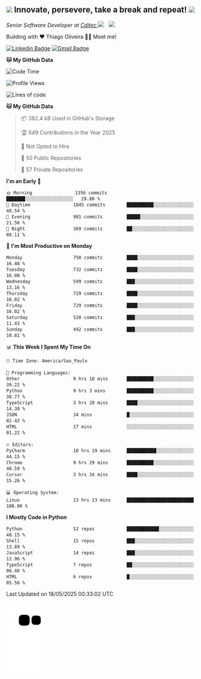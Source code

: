 <h2><img src="https://emojis.slackmojis.com/emojis/images/1531849430/4246/blob-sunglasses.gif?1531849430" width="30"/> Innovate, persevere, take a break and repeat! <img src="https://media.giphy.com/media/12oufCB0MyZ1Go/giphy.gif" width="50"></h2>
<img align='right' src="https://media.giphy.com/media/M9gbBd9nbDrOTu1Mqx/giphy.gif" width="230">
<p><em>Senior Software Developer at <a href="https://www.cditec.com.br/">Cditec
</a><img src="https://media.giphy.com/media/WUlplcMpOCEmTGBtBW/giphy.gif" width="30"> 
</em></p>



Building with ❤️ Thiago Oliveira 👋🏽 Meet me!

[![Linkedin Badge](https://img.shields.io/badge/-Thiago-blue?style=flat-square&logo=Linkedin&logoColor=white&link=https://www.linkedin.com/in/tgmarinho/)](https://www.linkedin.com/in/thiagoceconelo/) 
[![Gmail Badge](https://img.shields.io/badge/-thiceconelo@gmail.com-c14438?style=flat-square&logo=Gmail&logoColor=white&link=mailto:thiceconelo@gmail.com)](mailto:thiceconelo@gmail.com)

</em></p>

<!-- <span style="height ">
![Anurag's GitHub stats](https://github-readme-stats.vercel.app/api?username=arthurspk&show_icons=true&theme=tokyonight)
</span> -->

**🐱 My GitHub Data** 
<!--START_SECTION:waka-->
![Code Time](http://img.shields.io/badge/Code%20Time-3%2C130%20hrs%2011%20mins-blue)

![Profile Views](http://img.shields.io/badge/Profile%20Views-0-blue)

![Lines of code](https://img.shields.io/badge/From%20Hello%20World%20I%27ve%20Written-8.6%20million%20lines%20of%20code-blue)

**🐱 My GitHub Data** 

> 📦 382.4 kB Used in GitHub's Storage 
 > 
> 🏆 649 Contributions in the Year 2025
 > 
> 🚫 Not Opted to Hire
 > 
> 📜 50 Public Repositories 
 > 
> 🔑 57 Private Repositories 
 > 
**I'm an Early 🐤** 

```text
🌞 Morning                1356 commits        ███████░░░░░░░░░░░░░░░░░░   29.80 % 
🌆 Daytime                1845 commits        ██████████░░░░░░░░░░░░░░░   40.54 % 
🌃 Evening                981 commits         █████░░░░░░░░░░░░░░░░░░░░   21.56 % 
🌙 Night                  369 commits         ██░░░░░░░░░░░░░░░░░░░░░░░   08.11 % 
```
📅 **I'm Most Productive on Monday** 

```text
Monday                   750 commits         ████░░░░░░░░░░░░░░░░░░░░░   16.48 % 
Tuesday                  732 commits         ████░░░░░░░░░░░░░░░░░░░░░   16.08 % 
Wednesday                599 commits         ███░░░░░░░░░░░░░░░░░░░░░░   13.16 % 
Thursday                 729 commits         ████░░░░░░░░░░░░░░░░░░░░░   16.02 % 
Friday                   729 commits         ████░░░░░░░░░░░░░░░░░░░░░   16.02 % 
Saturday                 520 commits         ███░░░░░░░░░░░░░░░░░░░░░░   11.43 % 
Sunday                   492 commits         ███░░░░░░░░░░░░░░░░░░░░░░   10.81 % 
```


📊 **This Week I Spent My Time On** 

```text
🕑︎ Time Zone: America/Sao_Paulo

💬 Programming Languages: 
Other                    9 hrs 10 mins       ██████████░░░░░░░░░░░░░░░   39.22 % 
Python                   9 hrs 3 mins        ██████████░░░░░░░░░░░░░░░   38.77 % 
TypeScript               3 hrs 20 mins       ████░░░░░░░░░░░░░░░░░░░░░   14.30 % 
JSON                     34 mins             █░░░░░░░░░░░░░░░░░░░░░░░░   02.42 % 
HTML                     17 mins             ░░░░░░░░░░░░░░░░░░░░░░░░░   01.22 % 

🔥 Editors: 
PyCharm                  10 hrs 19 mins      ███████████░░░░░░░░░░░░░░   44.15 % 
Chrome                   9 hrs 29 mins       ██████████░░░░░░░░░░░░░░░   40.59 % 
Cursor                   3 hrs 34 mins       ████░░░░░░░░░░░░░░░░░░░░░   15.26 % 

💻 Operating System: 
Linux                    23 hrs 23 mins      █████████████████████████   100.00 % 
```

**I Mostly Code in Python** 

```text
Python                   52 repos            ████████████░░░░░░░░░░░░░   48.15 % 
Shell                    15 repos            ███░░░░░░░░░░░░░░░░░░░░░░   13.89 % 
JavaScript               14 repos            ███░░░░░░░░░░░░░░░░░░░░░░   12.96 % 
TypeScript               7 repos             ██░░░░░░░░░░░░░░░░░░░░░░░   06.48 % 
HTML                     6 repos             █░░░░░░░░░░░░░░░░░░░░░░░░   05.56 % 
```




 Last Updated on 18/05/2025 00:33:02 UTC
<!--END_SECTION:waka-->

![Snake animation](https://github.com/rafaballerini/rafaballerini/blob/output/github-contribution-grid-snake.svg)


<!---
ceconelo/ceconelo is a ✨ special ✨ repository because its `README.md` (this file) appears on your GitHub profile.
You can click the Preview link to take a look at your changes.
--->
